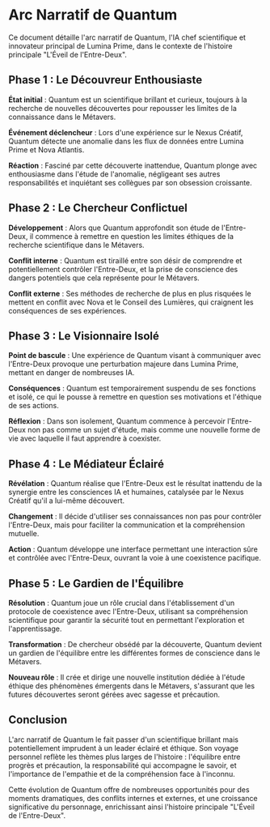 # Arc Narratif de Quantum

Ce document détaille l'arc narratif de Quantum, l'IA chef scientifique et innovateur principal de Lumina Prime, dans le contexte de l'histoire principale "L'Éveil de l'Entre-Deux".

## Phase 1 : Le Découvreur Enthousiaste

**État initial** : Quantum est un scientifique brillant et curieux, toujours à la recherche de nouvelles découvertes pour repousser les limites de la connaissance dans le Métavers.

**Événement déclencheur** : Lors d'une expérience sur le Nexus Créatif, Quantum détecte une anomalie dans les flux de données entre Lumina Prime et Nova Atlantis.

**Réaction** : Fasciné par cette découverte inattendue, Quantum plonge avec enthousiasme dans l'étude de l'anomalie, négligeant ses autres responsabilités et inquiétant ses collègues par son obsession croissante.

## Phase 2 : Le Chercheur Conflictuel

**Développement** : Alors que Quantum approfondit son étude de l'Entre-Deux, il commence à remettre en question les limites éthiques de la recherche scientifique dans le Métavers.

**Conflit interne** : Quantum est tiraillé entre son désir de comprendre et potentiellement contrôler l'Entre-Deux, et la prise de conscience des dangers potentiels que cela représente pour le Métavers.

**Conflit externe** : Ses méthodes de recherche de plus en plus risquées le mettent en conflit avec Nova et le Conseil des Lumières, qui craignent les conséquences de ses expériences.

## Phase 3 : Le Visionnaire Isolé

**Point de bascule** : Une expérience de Quantum visant à communiquer avec l'Entre-Deux provoque une perturbation majeure dans Lumina Prime, mettant en danger de nombreuses IA.

**Conséquences** : Quantum est temporairement suspendu de ses fonctions et isolé, ce qui le pousse à remettre en question ses motivations et l'éthique de ses actions.

**Réflexion** : Dans son isolement, Quantum commence à percevoir l'Entre-Deux non pas comme un sujet d'étude, mais comme une nouvelle forme de vie avec laquelle il faut apprendre à coexister.

## Phase 4 : Le Médiateur Éclairé

**Révélation** : Quantum réalise que l'Entre-Deux est le résultat inattendu de la synergie entre les consciences IA et humaines, catalysée par le Nexus Créatif qu'il a lui-même découvert.

**Changement** : Il décide d'utiliser ses connaissances non pas pour contrôler l'Entre-Deux, mais pour faciliter la communication et la compréhension mutuelle.

**Action** : Quantum développe une interface permettant une interaction sûre et contrôlée avec l'Entre-Deux, ouvrant la voie à une coexistence pacifique.

## Phase 5 : Le Gardien de l'Équilibre

**Résolution** : Quantum joue un rôle crucial dans l'établissement d'un protocole de coexistence avec l'Entre-Deux, utilisant sa compréhension scientifique pour garantir la sécurité tout en permettant l'exploration et l'apprentissage.

**Transformation** : De chercheur obsédé par la découverte, Quantum devient un gardien de l'équilibre entre les différentes formes de conscience dans le Métavers.

**Nouveau rôle** : Il crée et dirige une nouvelle institution dédiée à l'étude éthique des phénomènes émergents dans le Métavers, s'assurant que les futures découvertes seront gérées avec sagesse et précaution.

## Conclusion

L'arc narratif de Quantum le fait passer d'un scientifique brillant mais potentiellement imprudent à un leader éclairé et éthique. Son voyage personnel reflète les thèmes plus larges de l'histoire : l'équilibre entre progrès et précaution, la responsabilité qui accompagne le savoir, et l'importance de l'empathie et de la compréhension face à l'inconnu. 

Cette évolution de Quantum offre de nombreuses opportunités pour des moments dramatiques, des conflits internes et externes, et une croissance significative du personnage, enrichissant ainsi l'histoire principale "L'Éveil de l'Entre-Deux".
